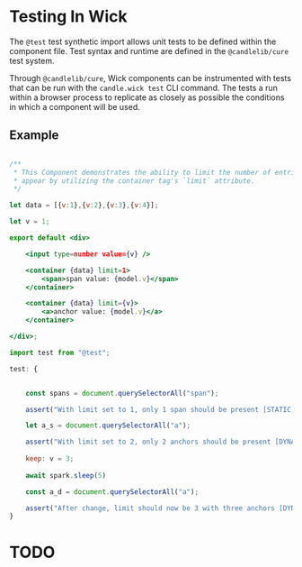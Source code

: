 # Testing In Wick

The `@test` test synthetic import allows unit tests to be defined within the component file.
Test syntax and runtime are defined in the `@candlelib/cure` test system. 

Through `@candlelib/cure`, Wick components can be instrumented with tests that can be run
with the `candle.wick test` CLI command. The tests a run within a browser process to replicate
as closely as possible the conditions in which a component will be used. 

## Example

```jsx 

/**
 * This Component demonstrates the ability to limit the number of entries that
 * appear by utilizing the container tag's `limit` attribute. 
 */

let data = [{v:1},{v:2},{v:3},{v:4}];

let v = 1;

export default <div>

    <input type=number value={v} />

    <container {data} limit=1>
        <span>span value: {model.v}</span>
    </container>

    <container {data} limit={v}>
        <a>anchor value: {model.v}</a>
    </container>

</div>;

import test from "@test";

test: {


    const spans = document.querySelectorAll("span");

    assert("With limit set to 1, only 1 span should be present [STATIC]", spans.length == 1 );

    let a_s = document.querySelectorAll("a");

    assert("With limit set to 2, only 2 anchors should be present [DYNAMIC]", a_s.length == 1 );
    
    keep: v = 3;
    
    await spark.sleep(5)

    const a_d = document.querySelectorAll("a");

    assert("After change, limit should now be 3 with three anchors [DYNAMIC]", a_d.length == 3 );
}

```
# TODO
